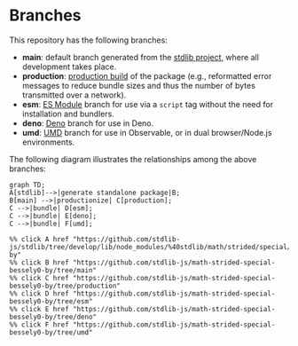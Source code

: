 <!--

@license Apache-2.0

Copyright (c) 2022 The Stdlib Authors.

Licensed under the Apache License, Version 2.0 (the "License");
you may not use this file except in compliance with the License.
You may obtain a copy of the License at

    http://www.apache.org/licenses/LICENSE-2.0

Unless required by applicable law or agreed to in writing, software
distributed under the License is distributed on an "AS IS" BASIS,
WITHOUT WARRANTIES OR CONDITIONS OF ANY KIND, either express or implied.
See the License for the specific language governing permissions and
limitations under the License.

-->

# Branches

This repository has the following branches:

-   **main**: default branch generated from the [stdlib project][stdlib-url], where all development takes place.
-   **production**: [production build][production-url] of the package (e.g., reformatted error messages to reduce bundle sizes and thus the number of bytes transmitted over a network).
-   **esm**: [ES Module][esm-url] branch for use via a `script` tag without the need for installation and bundlers.
-   **deno**: [Deno][deno-url] branch for use in Deno.
-   **umd**: [UMD][umd-url] branch for use in Observable, or in dual browser/Node.js environments.

The following diagram illustrates the relationships among the above branches:

```mermaid
graph TD;
A[stdlib]-->|generate standalone package|B;
B[main] -->|productionize| C[production];
C -->|bundle| D[esm];
C -->|bundle| E[deno];
C -->|bundle| F[umd];

%% click A href "https://github.com/stdlib-js/stdlib/tree/develop/lib/node_modules/%40stdlib/math/strided/special/bessely0-by"
%% click B href "https://github.com/stdlib-js/math-strided-special-bessely0-by/tree/main"
%% click C href "https://github.com/stdlib-js/math-strided-special-bessely0-by/tree/production"
%% click D href "https://github.com/stdlib-js/math-strided-special-bessely0-by/tree/esm"
%% click E href "https://github.com/stdlib-js/math-strided-special-bessely0-by/tree/deno"
%% click F href "https://github.com/stdlib-js/math-strided-special-bessely0-by/tree/umd"
```

[stdlib-url]: https://github.com/stdlib-js/stdlib/tree/develop/lib/node_modules/%40stdlib/math/strided/special/bessely0-by
[production-url]: https://github.com/stdlib-js/math-strided-special-bessely0-by/tree/production
[deno-url]: https://github.com/stdlib-js/math-strided-special-bessely0-by/tree/deno
[umd-url]: https://github.com/stdlib-js/math-strided-special-bessely0-by/tree/umd
[esm-url]: https://github.com/stdlib-js/math-strided-special-bessely0-by/tree/esm